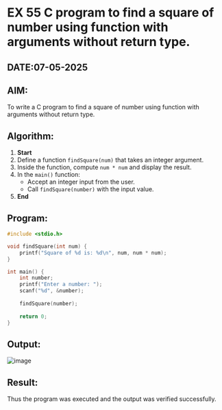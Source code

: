 # EX 55 C program to find a square of number using function with arguments without return type.
## DATE:07-05-2025
## AIM:
To write a C program to find a square of number using function with arguments without return type.

## Algorithm:

1. **Start**  
2. Define a function `findSquare(num)` that takes an integer argument.  
3. Inside the function, compute `num * num` and display the result.  
4. In the `main()` function:  
   - Accept an integer input from the user.  
   - Call `findSquare(number)` with the input value.  
5. **End**  


## Program:
```c program
#include <stdio.h>

void findSquare(int num) {
    printf("Square of %d is: %d\n", num, num * num);
}

int main() {
    int number;
    printf("Enter a number: ");
    scanf("%d", &number);
    
    findSquare(number);
    
    return 0;
}
```

## Output:
![image](https://github.com/user-attachments/assets/417382e7-5233-4f85-af71-e0b854b57f79)



## Result:
Thus the program was executed and the output was verified successfully.
